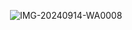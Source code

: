 <img> ![IMG-20240914-WA0008](https://github.com/user-attachments/assets/6a598edd-1708-41f5-a93c-25ef5bc1a48b)
